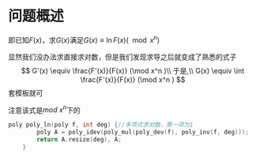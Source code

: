 # 问题概述

即已知$F(x)$，求$G(x)$满足$G(x) \equiv \ln F(x)(\mod x^n )$

显然我们没办法求直接求对数，但是我们发现求导之后就变成了熟悉的式子
$$
G'(x) \equiv \frac{F'(x)}{F(x)} (\mod x^n )\\
于是,\\
G(x) \equiv  \int \frac{F'(x)}{F(x)} (\mod x^n )
$$
套模板就可

注意该式是$mod\ x^n$下的

```c++
poly poly_ln(poly f, int deg) {//多项式求对数，第一项为1 
        poly A = poly_idev(poly_mul(poly_dev(f), poly_inv(f, deg)));
        return A.resize(deg), A;
    }
```

